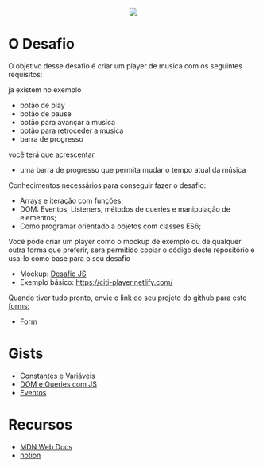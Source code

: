 <p align=center>
<img src="https://i.imgur.com/jOeqrIs.png"/>
</p>

# O Desafio
O objetivo desse desafio é criar um player de musica com os seguintes requisitos:
 
 ja existem no exemplo 
 
 - botão de play 
 - botão de pause
 - botão para avançar a musica
 - botão para retroceder a musica
 - barra de progresso  

  você terá que acrescentar 
 
 - uma barra de progresso que permita mudar o tempo atual da música

Conhecimentos necessários para conseguir fazer o desafio:

- Arrays e iteração com funções;
- DOM: Eventos, Listeners, métodos de queries e manipulação de elementos;
- Como programar orientado a objetos com classes ES6;

Você pode criar um player como o mockup de exemplo ou de qualquer outra forma que preferir, sera permitido copiar o código deste repositório e usa-lo como base para o seu desafio 

- Mockup: [Desafio JS](https://www.figma.com/file/UWCyOMrpFhyrVDiYHDS3By/desafio-js?node-id=0%3A1)
- Exemplo básico: https://citi-player.netlify.com/

Quando tiver tudo pronto, envie o link do seu projeto do github para este [forms:](https://docs.google.com/forms/d/e/1FAIpQLSeNduBNcD7SrSY8nvloKxd6sKXSHpqP4aN1Spk-arhMHp3RoA/viewform?usp=sf_link) 

- [Form](https://docs.google.com/forms/d/e/1FAIpQLSeNduBNcD7SrSY8nvloKxd6sKXSHpqP4aN1Spk-arhMHp3RoA/viewform?usp=sf_link)

# Gists
- [Constantes e Variáveis](https://gist.github.com/jrmmendes/51c5e833860fdc942d7f3e5f1fb17d3a#file-const-var-let-md)
- [DOM e Queries com JS](https://gist.github.com/jrmmendes/51c5e833860fdc942d7f3e5f1fb17d3a#file-document-object-model-md)
- [Eventos](https://gist.github.com/jrmmendes/51c5e833860fdc942d7f3e5f1fb17d3a#file-events-md)

# Recursos
- [MDN Web Docs](https://developer.mozilla.org/pt-BR)
- [notion](https://www.notion.so/Js-2-a66831b9b73c4ecd8f4c4d3e8ce41f51)
